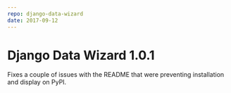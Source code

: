```yaml
---
repo: django-data-wizard
date: 2017-09-12
---
```


# Django Data Wizard 1.0.1

Fixes a couple of issues with the README that were preventing installation and display on PyPI.